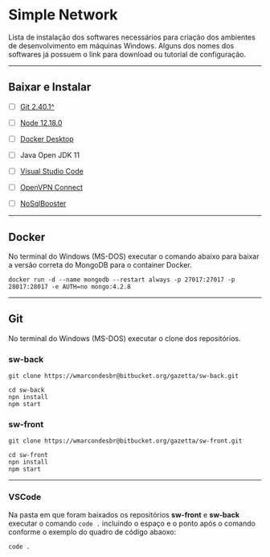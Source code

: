 # Simple Network

Lista de instalação dos softwares necessários para criação dos ambientes de desenvolvimento em máquinas Windows. Alguns dos nomes dos softwares já possuem o link para download ou tutorial de configuração.

---

## Baixar e Instalar

- [ ] [Git 2.40.1^](https://github.com/git-for-windows/git/releases/download/v2.40.1.windows.1/Git-2.40.1-64-bit.exe)

- [ ] [Node 12.18.0](https://fabiojanio.medium.com/nvm-gerencie-m%C3%BAltiplas-instala%C3%A7%C3%B5es-do-node-js-6fcd0f13aaf7)

- [ ] [Docker Desktop](https://desktop.docker.com/win/main/amd64/Docker%20Desktop%20Installer.exe)

- [ ] Java Open JDK 11

- [ ] [Visual Studio Code](https://code.visualstudio.com/docs/?dv=win)

- [ ] [OpenVPN Connect](https://openvpn.net/downloads/openvpn-connect-v3-windows.msi)

- [ ] [NoSqlBooster](https://s3.nosqlbooster.com/download/releasesv8/nosqlbooster4mongo-8.0.9.exe)

---

## Docker

No terminal do Windows (MS-DOS) executar o comando abaixo para baixar a versão correta do MongoDB para o container Docker.

```shell
docker run -d --name mongodb --restart always -p 27017:27017 -p 28017:28017 -e AUTH=no mongo:4.2.8
```

---

## Git

No terminal do Windows (MS-DOS) executar o clone dos repositórios.

### sw-back

```shell
git clone https://wmarcondesbr@bitbucket.org/gazetta/sw-back.git
```

```shell
cd sw-back
npn install
npm start
```

### sw-front

```shell
git clone https://wmarcondesbr@bitbucket.org/gazetta/sw-front.git
```

```shell
cd sw-front
npn install
npm start
```

---

### VSCode

Na pasta em que foram baixados os repositórios **sw-front** e **sw-back** executar o comando `code .` incluindo o espaço e o ponto após o comando conforme o exemplo do quadro de código abaoxo:

```shell
code .
```
